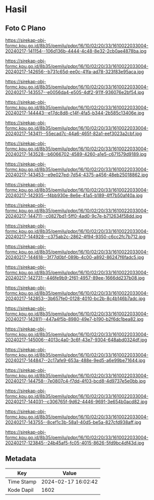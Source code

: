 # Hasil

## Foto C Plano

https://sirekap-obj-formc.kpu.go.id/8b35/pemilu/pdpr/16/10/02/20/33/1610022033004-20240217-141154--106d136b-4444-4c48-8e32-2cb0ae4878ba.jpg

https://sirekap-obj-formc.kpu.go.id/8b35/pemilu/pdpr/16/10/02/20/33/1610022033004-20240217-142656--b731c65d-ee0c-41fa-ad78-323f83e95aca.jpg

https://sirekap-obj-formc.kpu.go.id/8b35/pemilu/pdpr/16/10/02/20/33/1610022033004-20240217-143557--e0056da4-e505-4df2-911f-936076e2bf54.jpg

https://sirekap-obj-formc.kpu.go.id/8b35/pemilu/pdpr/16/10/02/20/33/1610022033004-20240217-144443--e17dc8d8-c14f-4fa5-b344-2b585c13406e.jpg

https://sirekap-obj-formc.kpu.go.id/8b35/pemilu/pdpr/16/10/02/20/33/1610022033004-20240217-143411--55ecad7c-44a6-465f-82a1-eef3023a2cbf.jpg

https://sirekap-obj-formc.kpu.go.id/8b35/pemilu/pdpr/16/10/02/20/33/1610022033004-20240217-143528--b6066702-4589-4260-a1e5-c671579d9189.jpg

https://sirekap-obj-formc.kpu.go.id/8b35/pemilu/pdpr/16/10/02/20/33/1610022033004-20240217-143453--e9e027ed-7d54-4375-a456-48eb25018862.jpg

https://sirekap-obj-formc.kpu.go.id/8b35/pemilu/pdpr/16/10/02/20/33/1610022033004-20240217-142935--f4bb930e-8e6e-41a5-b189-4ff7b50af40a.jpg

https://sirekap-obj-formc.kpu.go.id/8b35/pemilu/pdpr/16/10/02/20/33/1610022033004-20240217-144711--c0827bd1-5ff0-4ad0-9c7e-b712634f58dd.jpg

https://sirekap-obj-formc.kpu.go.id/8b35/pemilu/pdpr/16/10/02/20/33/1610022033004-20240217-144928--c375ab2c-2862-4f94-9350-c6cc2fc7b712.jpg

https://sirekap-obj-formc.kpu.go.id/8b35/pemilu/pdpr/16/10/02/20/33/1610022033004-20240217-144618--3f77d0bf-089b-4c00-a892-86247f6fadc5.jpg

https://sirekap-obj-formc.kpu.go.id/8b35/pemilu/pdpr/16/10/02/20/33/1610022033004-20240217-142731--446fe9b9-2f61-4957-89ee-1666dd237b08.jpg

https://sirekap-obj-formc.kpu.go.id/8b35/pemilu/pdpr/16/10/02/20/33/1610022033004-20240217-142853--3b657fe0-0128-4010-bc2b-8c4b146b7adc.jpg

https://sirekap-obj-formc.kpu.go.id/8b35/pemilu/pdpr/16/10/02/20/33/1610022033004-20240217-142811--447a4f5b-8980-49e7-b190-b2f6dc1bea82.jpg

https://sirekap-obj-formc.kpu.go.id/8b35/pemilu/pdpr/16/10/02/20/33/1610022033004-20240217-145006--4013c4a0-3c6f-43e7-9304-648abd0324df.jpg

https://sirekap-obj-formc.kpu.go.id/8b35/pemilu/pdpr/16/10/02/20/33/1610022033004-20240217-144847--2c17afe9-653a-488e-9ed5-a6e99be71644.jpg

https://sirekap-obj-formc.kpu.go.id/8b35/pemilu/pdpr/16/10/02/20/33/1610022033004-20240217-144758--7e0807c4-f7dd-4f03-bcd8-4d9737e5e0bb.jpg

https://sirekap-obj-formc.kpu.go.id/8b35/pemilu/pdpr/16/10/02/20/33/1610022033004-20240217-144031--c306765f-9d62-4446-9691-3e654b0acd82.jpg

https://sirekap-obj-formc.kpu.go.id/8b35/pemilu/pdpr/16/10/02/20/33/1610022033004-20240217-143755--8cef1c3b-58a1-40d5-be5a-827cfd938aff.jpg

https://sirekap-obj-formc.kpu.go.id/8b35/pemilu/pdpr/16/10/02/20/33/1610022033004-20240217-123845--24b45af5-fc05-4015-8626-5fd9bc4df43d.jpg


## Metadata

| Key        | Value               |
| ---------- | ------------------- |
| Time Stamp | 2024-02-17 16:02:42 |
| Kode Dapil | 1602                |



